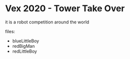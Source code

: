 # Vex 2020 - Tower Take Over

it is a robot competition around the world

files:

* blueLittleBoy
* redBigMan
* redLittleBoy


